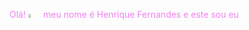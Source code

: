 <span   style="color:violet">                             Olá!
    <img src="https://media.tenor.com/FNR0r9Bb6EwAAAAi/peace-out-victory-hand-emoji.gif" alt="Waving Hand" width="4%"> meu nome é Henrique Fernandes e este sou eu 
</span>
